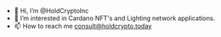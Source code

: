 - 👋 Hi, I’m @HoldCryptoInc
- 👀 I’m interested in Cardano NFT's and Lighting network applications. 
- 📫 How to reach me consult@holdcrypto.today

<!---
HoldCryptoInc/HoldCryptoInc is a ✨ special ✨ repository because its `README.md` (this file) appears on your GitHub profile.
You can click the Preview link to take a look at your changes.
--->

